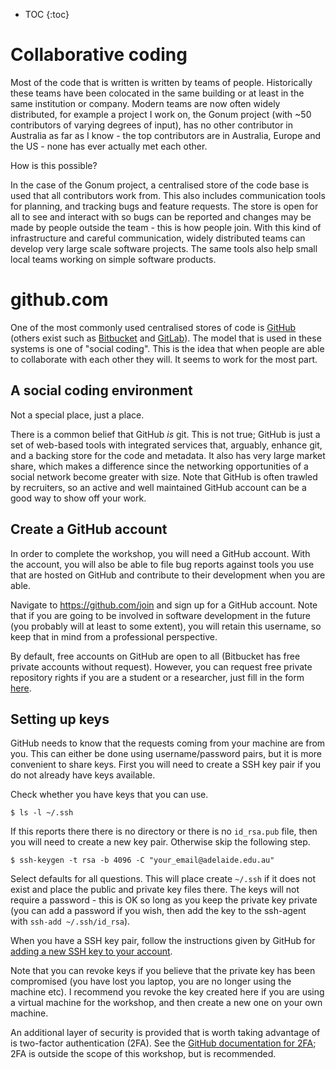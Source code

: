 * TOC
{:toc}

# Collaborative coding

Most of the code that is written is written by teams of people.
Historically these teams have been colocated in the same building or at least in the same institution or company.
Modern teams are now often widely distributed, for example a project I work on, the Gonum project (with ~50 contributors of varying degrees of input), has no other contributor in Australia as far as I know -
the top contributors are in Australia, Europe and the US - none has ever actually met each other.

How is this possible?

In the case of the Gonum project, a centralised store of the code base is used that all contributors work from.
This also includes communication tools for planning, and tracking bugs and feature requests.
The store is open for all to see and interact with so bugs can be reported and changes may be made by people outside the team - this is how people join.
With this kind of infrastructure and careful communication, widely distributed teams can develop very large scale software projects.
The same tools also help small local teams working on simple software products.

# github.com

One of the most commonly used centralised stores of code is [GitHub](https://github.com) (others exist such as [Bitbucket](https://bitbucket.org) and [GitLab](https://gitlab.com)).
The model that is used in these systems is one of "social coding".
This is the idea that when people are able to collaborate with each other they will.
It seems to work for the most part.

## A social coding environment

Not a special place, just a place.

There is a common belief that GitHub *is* git.
This is not true; GitHub is just a set of web-based tools with integrated services that, arguably, enhance git, and a backing store for the code and metadata.
It also has very large market share, which makes a difference since the networking opportunities of a social network become greater with size.
Note that GitHub is often trawled by recruiters, so an active and well maintained GitHub account can be a good way to show off your work.

## Create a GitHub account

In order to complete the workshop, you will need a GitHub account.
With the account, you will also be able to file bug reports against tools you use that are hosted on GitHub and contribute to their development when you are able.

Navigate to https://github.com/join and sign up for a GitHub account.
Note that if you are going to be involved in software development in the future (you probably will at least to some extent), you will retain this username, so keep that in mind from a professional perspective.

By default, free accounts on GitHub are open to all (Bitbucket has free private accounts without request).
However, you can request free private repository rights if you are a student or a researcher, just fill in the form [here](https://education.github.com/discount_requests/new).

## Setting up keys

GitHub needs to know that the requests coming from your machine are from you.
This can either be done using username/password pairs, but it is more convenient to share keys.
First you will need to create a SSH key pair if you do not already have keys available.

Check whether you have keys that you can use.

```
$ ls -l ~/.ssh
```

If this reports there there is no directory or there is no `id_rsa.pub` file, then you will need to create a new key pair.
Otherwise skip the following step.

```
$ ssh-keygen -t rsa -b 4096 -C "your_email@adelaide.edu.au"
```

Select defaults for all questions.
This will place create `~/.ssh` if it does not exist and place the public and private key files there.
The keys will not require a password - this is OK so long as you keep the private key private (you can add a password if you wish, then add the key to the ssh-agent with `ssh-add ~/.ssh/id_rsa`).

When you have a SSH key pair, follow the instructions given by GitHub for [adding a new SSH key to your account](https://help.github.com/articles/adding-a-new-ssh-key-to-your-github-account/).

Note that you can revoke keys if you believe that the private key has been compromised (you have lost you laptop, you are no longer using the machine etc).
I recommend you revoke the key created here if you are using a virtual machine for the workshop, and then create a new one on your own machine.

An additional layer of security is provided that is worth taking advantage of is two-factor authentication (2FA).
See the [GitHub documentation for 2FA](https://help.github.com/articles/securing-your-account-with-two-factor-authentication-2fa/); 2FA is outside the scope of this workshop, but is recommended.
